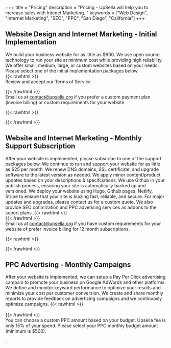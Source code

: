 +++
title = "Pricing"
description = "Pricing - UpSella will help you to increase sales with Intenet Marketing. "
keywords = ["Web Design", "Internet Marketing", "SEO", "PPC", "San Diego", "California"]
+++

## Website Design and Internet Marketing - Initial Implementation

  We build your business website for as little as $900. 
  We use open source technology to run your site at minimum cost while providing high reliability. 
  We offer small, medium, large, or custom websites based on your needs. 
  Please select one of the initial implementation packages below.  
{{< rawhtml >}}
  <br>
  Review and accept our Terms of Service 
  <br>   

{{< /rawhtml >}}  
  Email us at contact@upsella.org if you prefer a custom payment plan (invoice billing) or custom requirements for your website.

{{< rawhtml >}}
  <div id="pricewell-563bb39c-ce30-47ee-a9cb-e36240215559"></div><script src="https://snippet.pricewell.io/563bb39c-ce30-47ee-a9cb-e36240215559/pricewell.js" async=""></script>
{{< /rawhtml >}}  


## Website and Internet Marketing - Monthly Support Subscription

  After your website is implemented, please subscribe to one of the support packages below.
  We continue to run and support your website for as little as $25 per month. 
  We renew DNS domains, SSL certificate, and upgrade software to the latest version as needed.
  We apply minor content/product updates based on your descriptions & specifciations.
  We use Github in your publish process, ensuring your site is automatically backed up and versioned.
  We deploy your website using Hugo, Github pages, Netlify, Stripe to ensure that your site is blazing fast, reliable, and secure.
  For major updates and upgrades, please contact us for a custom quote. 
  We also provide SEO optimization and PPC adverising services as addons to the suport plans.
{{< rawhtml >}}
  <br>
{{< /rawhtml >}}  
  Email us at contact@upsella.org if you have custom requirements for your website of prefer invoice billing for 12 month subscriptions.


{{< rawhtml >}}
<div id="pricewell-a5674410-9bb3-4444-820c-137b6aef59c7"></div><script src="https://snippet.pricewell.io/a5674410-9bb3-4444-820c-137b6aef59c7/pricewell.js" async=""></script>
{{< /rawhtml >}}  


## PPC Advertising - Monthly Campaigns

  After your website is implemented, we can setup a Pay Per Click advertising campain to promote your business on Google AdWords and other platforms.
  We define and monitor keyword performance to optimize your results and minimize your cost per customer conversion.
  We create and share monthly reports to provide feedback on advertizing campaigns and we continuosly optimize campaigns.
{{< rawhtml >}}
  <br>   
{{< /rawhtml >}}  
  You can choose a custom PPC amount based on your budget.  Upsella fee is only 15% of your spend.
  Please select your PPC monthly budget amount (minimum is $500).



.
 